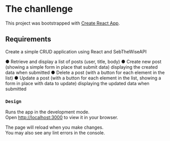 # The chanllenge

This project was bootstrapped with [Create React App](https://github.com/facebook/create-react-app).

## Requirements

Create a simple CRUD application using React and SebTheWiseAPI

● Retrieve and display a list of posts (user, title, body)
● Create new post (showing a simple form in place that submit data) displaying
the created data when submitted
● Delete a post (with a button for each element in the list)
● Update a post (with a button for each element in the list, showing a form in
place with data to update) displaying the updated data when submitted

### `Design`

Runs the app in the development mode.\
Open [http://localhost:3000](http://localhost:3000) to view it in your browser.

The page will reload when you make changes.\
You may also see any lint errors in the console.
